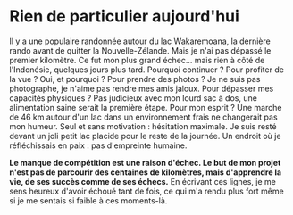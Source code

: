 # Rien de particulier aujourd'hui

Il y a une populaire randonnée autour du lac Wakaremoana, la dernière rando avant de quitter la Nouvelle-Zélande. Mais je n'ai pas dépassé le premier kilomètre. Ce fut mon plus grand échec... mais rien à côté de l'Indonésie, quelques jours plus tard. Pourquoi continuer ? Pour profiter de la vue ? Oui, et pourquoi ? Pour prendre des photos ? Je ne suis pas photographe, je n'aime pas rendre mes amis jaloux. Pour dépasser mes capacités physiques ? Pas judicieux avec mon lourd sac à dos, une alimentation saine serait la première étape. Pour mon esprit ? Une marche de 46 km autour d'un lac dans un environnement frais ne changerait pas mon humeur. Seul et sans motivation : hésitation maximale. Je suis resté devant un joli petit lac placide pour le reste de la journée. Un endroit où je réfléchissais en paix : pas d'empreinte humaine.

**Le manque de compétition est une raison d'échec. Le but de mon projet n'est pas de parcourir des centaines de kilomètres, mais d'apprendre la vie, de ses succès comme de ses échecs.** En écrivant ces lignes, je me sens heureux d'avoir échoué tant de fois, ce qui m'a rendu plus fort même si je me sentais si faible à ces moments-là.
